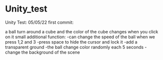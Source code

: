 # Unity_test


Unity Test:
05/05/22
first commit: 

a ball turn around a cube and the color of the cube changes when you click on it
small additional function:
-can change the speed of the ball when we press 1,2 and 3
-press space to hide the cursor and lock it
-add a transparent ground
-the ball change color randomly each 5 seconds
-change the background of the scene
